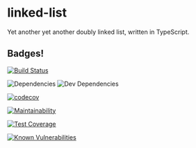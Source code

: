 # linked-list
Yet another yet another doubly linked list, written in TypeScript.

## Badges!
[![Build Status](https://travis-ci.com/tuelsch/linked-list.svg?branch=master)](https://travis-ci.com/tuelsch/linked-list)

![Dependencies](https://david-dm.org/tuelsch/linked-list.svg)
![Dev Dependencies](https://david-dm.org/tuelsch/linked-list/dev-status.svg)

[![codecov](https://codecov.io/gh/tuelsch/linked-list/branch/master/graph/badge.svg)](https://codecov.io/gh/tuelsch/linked-list)

[![Maintainability](https://api.codeclimate.com/v1/badges/cf8d37f4c9775f1af2cd/maintainability)](https://codeclimate.com/github/tuelsch/linked-list/maintainability)

[![Test Coverage](https://api.codeclimate.com/v1/badges/cf8d37f4c9775f1af2cd/test_coverage)](https://codeclimate.com/github/tuelsch/linked-list/test_coverage)

[![Known Vulnerabilities](https://snyk.io/test/github/tuelsch/linked-list/badge.svg?targetFile=package.json)](https://snyk.io/test/github/tuelsch/linked-list?targetFile=package.json)